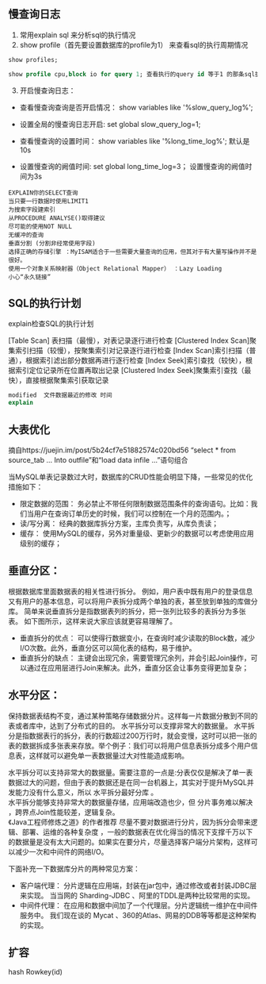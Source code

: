 ## 慢查询日志
1. 常用explain sql 来分析sql的执行情况
2. show profile（首先要设置数据库的profile为1） 来查看sql的执行周期情况
```sql
show profiles;

show profile cpu,block io for query 1; 查看执行的query id 等于1 的那条sql执行情况（cpu,block io CPU和I/O 操作的情况）。
```
3.	开启慢查询日志：

* 查看慢查询查询是否开启情况： show variables like '%slow_query_log%';

* 设置全局的慢查询日志开启: set global slow_query_log=1;

* 查看慢查询的设置时间： show variables like '%long_time_log%'; 默认是10s

* 设置慢查询的阙值时间: set global long_time_log=3； 设置慢查询的阙值时间为3s

```
EXPLAIN你的SELECT查询   
当只要一行数据时使用LIMIT1   
为搜索字段建索引   
从PROCEDURE ANALYSE()取得建议  
尽可能的使用NOT NULL  
无缓冲的查询  
垂直分割 (分割非经常使用字段)  
选择正确的存储引擎 ：MyISAM适合于一些需要大量查询的应用，但其对于有大量写操作并不是很好。
使用一个对象关系映射器（Object Relational Mapper） ：Lazy Loading
小心“永久链接” 
```

## SQL的执行计划
explain检查SQL的执行计划

[Table Scan] 表扫描（最慢），对表记录逐行进行检查 
[Clustered Index Scan]聚集索引扫描（较慢），按聚集索引对记录逐行进行检查 
[Index Scan]索引扫描（普通），根据索引滤出部分数据再进行逐行检查 
[Index Seek]索引查找（较快），根据索引定位记录所在位置再取出记录 
[Clustered Index Seek]聚集索引查找（最快），直接根据聚集索引获取记录 




```sql
modified  文件数据最近的修改 时间
explain

```

## 大表优化
摘自https://juejin.im/post/5b24cf7e51882574c020bd56
“select * from source_tab ... Into outfile”和“load data infile ...”语句组合

当MySQL单表记录数过大时，数据库的CRUD性能会明显下降，一些常见的优化措施如下：
- 限定数据的范围： 务必禁止不带任何限制数据范围条件的查询语句。比如：我们当用户在查询订单历史的时候，我们可以控制在一个月的范围内。；
- 读/写分离： 经典的数据库拆分方案，主库负责写，从库负责读；
- 缓存： 使用MySQL的缓存，另外对重量级、更新少的数据可以考虑使用应用级别的缓存；

## 垂直分区：
根据数据库里面数据表的相关性进行拆分。 例如，用户表中既有用户的登录信息又有用户的基本信息，可以将用户表拆分成两个单独的表，甚至放到单独的库做分库。
简单来说垂直拆分是指数据表列的拆分，把一张列比较多的表拆分为多张表。 如下图所示，这样来说大家应该就更容易理解了。

- 垂直拆分的优点： 可以使得行数据变小，在查询时减少读取的Block数，减少I/O次数。此外，垂直分区可以简化表的结构，易于维护。
- 垂直拆分的缺点： 主键会出现冗余，需要管理冗余列，并会引起Join操作，可以通过在应用层进行Join来解决。此外，垂直分区会让事务变得更加复杂；


## 水平分区：
保持数据表结构不变，通过某种策略存储数据分片。这样每一片数据分散到不同的表或者库中，达到了分布式的目的。 水平拆分可以支撑非常大的数据量。
水平拆分是指数据表行的拆分，表的行数超过200万行时，就会变慢，这时可以把一张的表的数据拆成多张表来存放。举个例子：我们可以将用户信息表拆分成多个用户信息表，这样就可以避免单一表数据量过大对性能造成影响。

水平拆分可以支持非常大的数据量。需要注意的一点是:分表仅仅是解决了单一表数据过大的问题，但由于表的数据还是在同一台机器上，其实对于提升MySQL并发能力没有什么意义，所以 水平拆分最好分库 。  
水平拆分能够支持非常大的数据量存储，应用端改造也少，但 分片事务难以解决 ，跨界点Join性能较差，逻辑复杂。  
《Java工程师修炼之道》的作者推荐 尽量不要对数据进行分片，因为拆分会带来逻辑、部署、运维的各种复杂度 ，一般的数据表在优化得当的情况下支撑千万以下的数据量是没有太大问题的。如果实在要分片，尽量选择客户端分片架构，这样可以减少一次和中间件的网络I/O。

下面补充一下数据库分片的两种常见方案：
- 客户端代理： 分片逻辑在应用端，封装在jar包中，通过修改或者封装JDBC层来实现。 当当网的 Sharding-JDBC 、阿里的TDDL是两种比较常用的实现。
- 中间件代理： 在应用和数据中间加了一个代理层。分片逻辑统一维护在中间件服务中。 我们现在谈的 Mycat 、360的Atlas、网易的DDB等等都是这种架构的实现。


## 扩容
hash Rowkey(id)